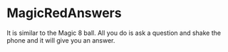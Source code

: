MagicRedAnswers
===============
It is similar to the Magic 8 ball.  All you do is ask a question and shake the phone and it will give you an answer.
